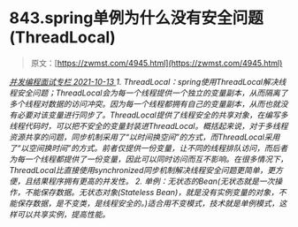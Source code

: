<!--yml
category: 未分类
date: 0001-01-01 00:00:00
--->

# 843.spring单例为什么没有安全问题(ThreadLocal)

> 原文：[https://zwmst.com/4945.html](https://zwmst.com/4945.html)

   [ *并发编程面试专栏* ](https://zwmst.com/%e5%b9%b6%e5%8f%91%e7%bc%96%e7%a8%8b%e9%9d%a2%e8%af%95%e4%b8%93%e6%a0%8f)*[ <time datetime="2021-10-13T23:55:41+08:00"> 2021-10-13 </time> ](https://zwmst.com/4945.html)  1.  ThreadLocal：spring使⽤ThreadLocal解决线程安全问题；ThreadLocal会为每⼀个线程提供⼀个独⽴的变量副本，从⽽隔离了多个线程对数据的访问冲突。因为每⼀个线程都拥有⾃⼰的变量副本，从⽽也就没有必要对该变量进⾏同步了。ThreadLocal提供了线程安全的共享对象，在编写多线程代码时，可以把不安全的变量封装进ThreadLocal。概括起来说，对于多线程资源共享的问题，同步机制采⽤了“以时间换空间”的⽅式，⽽ThreadLocal采⽤了“以空间换时间”的⽅式。前者仅提供⼀份变量，让不同的线程排队访问，⽽后者为每⼀个线程都提供了⼀份变量，因此可以同时访问⽽互不影响。在很多情况下，ThreadLocal⽐直接使⽤synchronized同步机制解决线程安全问题更简单，更⽅便，且结果程序拥有更⾼的并发性。
2.  单例：⽆状态的Bean(⽆状态就是⼀次操作，不能保存数据。⽆状态对象(Stateless Bean)，就是没有实例变量的对象，不能保存数据，是不变类，是线程安全的。)适合⽤不变模式，技术就是单例模式，这样可以共享实例，提⾼性能。*